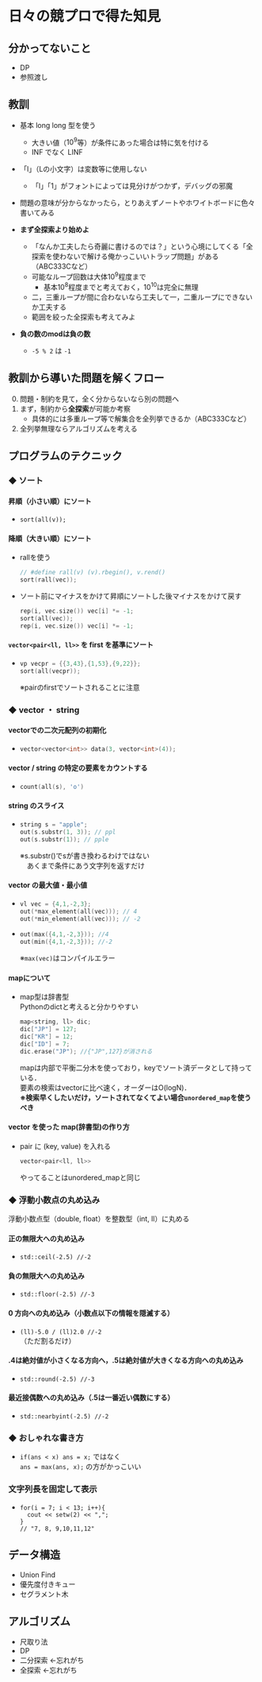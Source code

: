 # 日々の競プロで得た知見

## 分かってないこと

- DP
- 参照渡し

## 教訓

- 基本 long long 型を使う
  - 大きい値（$10^9$等）が条件にあった場合は特に気を付ける
  - INF でなく LINF

- 「l」（Lの小文字）は変数等に使用しない
  - 「l」「1」がフォントによっては見分けがつかず，デバッグの邪魔

- 問題の意味が分からなかったら，とりあえずノートやホワイトボードに色々書いてみる

- **まず全探索より始めよ**
  - 「なんか工夫したら奇麗に書けるのでは？」という心境にしてくる「全探索を使わないで解ける俺かっこいいトラップ問題」がある（ABC333Cなど）
  - 可能なループ回数は大体$10^9$程度まで
    - 基本$10^8$程度までと考えておく，$10^10$は完全に無理
  - 二，三重ループが間に合わないなら工夫して一，二重ループにできないか工夫する
  - 範囲を絞った全探索も考えてみよ

- **負の数のmodは負の数**
  - `-5 % 2` は `-1`

## 教訓から導いた問題を解くフロー

0. 問題・制約を見て，全く分からないなら別の問題へ
1. まず，制約から**全探索**が可能か考察
    - 具体的には多重ループ等で解集合を全列挙できるか（ABC333Cなど）
2. 全列挙無理ならアルゴリズムを考える

## プログラムのテクニック

### ◆  ソート

#### 昇順（小さい順）にソート  

- `sort(all(v));`

#### 降順（大きい順）にソート  

- rallを使う
  ```cpp
  // #define rall(v) (v).rbegin(), v.rend()
  sort(rall(vec));
  ```
- ソート前にマイナスをかけて昇順にソートした後マイナスをかけて戻す
  ```cpp
  rep(i, vec.size()) vec[i] *= -1;
  sort(all(vec));
  rep(i, vec.size()) vec[i] *= -1;
  ```

#### `vector<pair<ll, ll>>` を first を基準にソート  

- ```cpp
  vp vecpr = {{3,43},{1,53},{9,22}};
  sort(all(vecpr));
  ```
  ※pairのfirstでソートされることに注意

### ◆ vector ・ string

#### vectorでの二次元配列の初期化  

- ```cpp
  vector<vector<int>> data(3, vector<int>(4));
  ```

#### vector / string の特定の要素をカウントする  

- ```cpp
  count(all(s), 'o')
  ```

#### string のスライス 

- ```cpp
  string s = "apple";
  out(s.substr(1, 3)); // ppl
  out(s.substr(1)); // pple
  ```
  ※s.substr()でsが書き換わるわけではない  
  　あくまで条件にあう文字列を返すだけ

#### vector の最大値・最小値  

- ```cpp
  vl vec = {4,1,-2,3};
  out(*max_element(all(vec))); // 4
  out(*min_element(all(vec))); // -2
  ```

- ```cpp
  out(max({4,1,-2,3})); //4
  out(min({4,1,-2,3})); //-2
  ```
  ※`max(vec)`はコンパイルエラー

#### mapについて

- map型は辞書型  
  Pythonのdictと考えると分かりやすい  
  ```cpp
  map<string, ll> dic;
  dic["JP"] = 127;
  dic["KR"] = 12;
  dic["ID"] = 7;
  dic.erase("JP"); //{"JP",127}が消される
  ```
  mapは内部で平衡二分木を使っており，keyでソート済データとして持っている．  
  要素の検索はvectorに比べ速く，オーダーはO(logN)．  
  **※検索早くしたいだけ，ソートされてなくてよい場合`unordered_map`を使うべき**

#### vector を使った map(辞書型)の作り方

- pair に (key, value) を入れる  
  ```cpp
  vector<pair<ll, ll>>
  ```
  やってることはunordered_mapと同じ

### ◆ 浮動小数点の丸め込み

浮動小数点型（double, float）を整数型（int, ll）に丸める

#### 正の無限大への丸め込み

- `std::ceil(-2.5) //-2`

#### 負の無限大への丸め込み

- `std::floor(-2.5) //-3`

#### 0 方向への丸め込み（小数点以下の情報を隠滅する）

- `(ll)-5.0 / (ll)2.0 //-2`  
（ただ割るだけ）

#### .4は絶対値が小さくなる方向へ，.5は絶対値が大きくなる方向への丸め込み

- `std::round(-2.5) //-3`

#### 最近接偶数への丸め込み（.5は一番近い偶数にする）

- `std::nearbyint(-2.5) //-2`

### ◆ おしゃれな書き方

- `if(ans < x) ans = x;` ではなく  
`ans = max(ans, x);` の方がかっこいい

### 文字列長を固定して表示

- ```
  for(i = 7; i < 13; i++){
    cout << setw(2) << ",";
  }
  // "7, 8, 9,10,11,12"
  ```

## データ構造

- Union Find
- 優先度付きキュー
- セグラメント木

## アルゴリズム

- 尺取り法
- DP
- 二分探索 ←忘れがち
- 全探索 ←忘れがち

